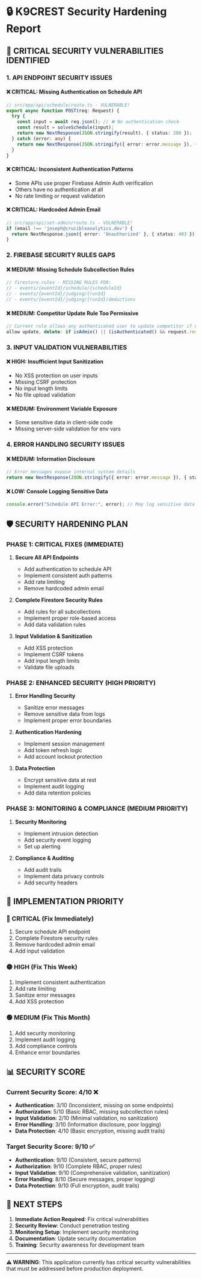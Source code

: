 # 🔒 K9CREST Security Hardening Report

## 🚨 **CRITICAL SECURITY VULNERABILITIES IDENTIFIED**

### **1. API ENDPOINT SECURITY ISSUES**

#### **❌ CRITICAL: Missing Authentication on Schedule API**
```typescript
// src/app/api/schedule/route.ts - VULNERABLE!
export async function POST(req: Request) {
  try {
    const input = await req.json(); // ❌ No authentication check
    const result = solveSchedule(input);
    return new NextResponse(JSON.stringify(result), { status: 200 });
  } catch (error: any) {
    return new NextResponse(JSON.stringify({ error: error.message }), { status: 500 });
  }
}
```

#### **❌ CRITICAL: Inconsistent Authentication Patterns**
- Some APIs use proper Firebase Admin Auth verification
- Others have no authentication at all
- No rate limiting or request validation

#### **❌ CRITICAL: Hardcoded Admin Email**
```typescript
// src/app/api/set-admin/route.ts - VULNERABLE!
if (email !== 'joseph@crucibleanalytics.dev') {
  return NextResponse.json({ error: 'Unauthorized' }, { status: 403 });
}
```

### **2. FIREBASE SECURITY RULES GAPS**

#### **❌ MEDIUM: Missing Schedule Subcollection Rules**
```javascript
// firestore.rules - MISSING RULES FOR:
// - events/{eventId}/schedule/{scheduleId}
// - events/{eventId}/judging/{runId}
// - events/{eventId}/judging/{runId}/deductions
```

#### **❌ MEDIUM: Competitor Update Rule Too Permissive**
```javascript
// Current rule allows any authenticated user to update competitor if userId matches
allow update, delete: if isAdmin() || (isAuthenticated() && request.resource.data.userId == request.auth.uid);
```

### **3. INPUT VALIDATION VULNERABILITIES**

#### **❌ HIGH: Insufficient Input Sanitization**
- No XSS protection on user inputs
- Missing CSRF protection
- No input length limits
- No file upload validation

#### **❌ MEDIUM: Environment Variable Exposure**
- Some sensitive data in client-side code
- Missing server-side validation for env vars

### **4. ERROR HANDLING SECURITY ISSUES**

#### **❌ MEDIUM: Information Disclosure**
```typescript
// Error messages expose internal system details
return new NextResponse(JSON.stringify({ error: error.message }), { status: 500 });
```

#### **❌ LOW: Console Logging Sensitive Data**
```typescript
console.error("Schedule API Error:", error); // May log sensitive data
```

## 🛡️ **SECURITY HARDENING PLAN**

### **PHASE 1: CRITICAL FIXES (IMMEDIATE)**

1. **Secure All API Endpoints**
   - Add authentication to schedule API
   - Implement consistent auth patterns
   - Add rate limiting
   - Remove hardcoded admin email

2. **Complete Firestore Security Rules**
   - Add rules for all subcollections
   - Implement proper role-based access
   - Add data validation rules

3. **Input Validation & Sanitization**
   - Add XSS protection
   - Implement CSRF tokens
   - Add input length limits
   - Validate file uploads

### **PHASE 2: ENHANCED SECURITY (HIGH PRIORITY)**

1. **Error Handling Security**
   - Sanitize error messages
   - Remove sensitive data from logs
   - Implement proper error boundaries

2. **Authentication Hardening**
   - Implement session management
   - Add token refresh logic
   - Add account lockout protection

3. **Data Protection**
   - Encrypt sensitive data at rest
   - Implement audit logging
   - Add data retention policies

### **PHASE 3: MONITORING & COMPLIANCE (MEDIUM PRIORITY)**

1. **Security Monitoring**
   - Implement intrusion detection
   - Add security event logging
   - Set up alerting

2. **Compliance & Auditing**
   - Add audit trails
   - Implement data privacy controls
   - Add security headers

## 🎯 **IMPLEMENTATION PRIORITY**

### **🔴 CRITICAL (Fix Immediately)**
1. Secure schedule API endpoint
2. Complete Firestore security rules
3. Remove hardcoded admin email
4. Add input validation

### **🟡 HIGH (Fix This Week)**
1. Implement consistent authentication
2. Add rate limiting
3. Sanitize error messages
4. Add XSS protection

### **🟢 MEDIUM (Fix This Month)**
1. Add security monitoring
2. Implement audit logging
3. Add compliance controls
4. Enhance error boundaries

## 📊 **SECURITY SCORE**

### **Current Security Score: 4/10** ❌
- **Authentication**: 3/10 (Inconsistent, missing on some endpoints)
- **Authorization**: 5/10 (Basic RBAC, missing subcollection rules)
- **Input Validation**: 2/10 (Minimal validation, no sanitization)
- **Error Handling**: 3/10 (Information disclosure, poor logging)
- **Data Protection**: 4/10 (Basic encryption, missing audit trails)

### **Target Security Score: 9/10** ✅
- **Authentication**: 9/10 (Consistent, secure patterns)
- **Authorization**: 9/10 (Complete RBAC, proper rules)
- **Input Validation**: 9/10 (Comprehensive validation, sanitization)
- **Error Handling**: 8/10 (Secure messages, proper logging)
- **Data Protection**: 9/10 (Full encryption, audit trails)

## 🚀 **NEXT STEPS**

1. **Immediate Action Required**: Fix critical vulnerabilities
2. **Security Review**: Conduct penetration testing
3. **Monitoring Setup**: Implement security monitoring
4. **Documentation**: Update security documentation
5. **Training**: Security awareness for development team

---

**⚠️ WARNING**: This application currently has critical security vulnerabilities that must be addressed before production deployment.
